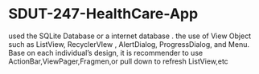 # SDUT-247-HealthCare-App
used the SQLite Database or a internet database . the use of View Object such as ListView, RecyclerVIew , AlertDialog, ProgressDialog, and Menu. Base on each individual’s design, it is recommender to use ActionBar,ViewPager,Fragmen,or pull down to refresh ListView,etc
